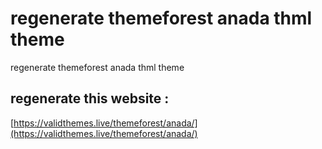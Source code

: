# regenerate themeforest  anada thml theme 
 regenerate themeforest  anada thml theme 

## regenerate this website : 
 [https://validthemes.live/themeforest/anada/](https://validthemes.live/themeforest/anada/)